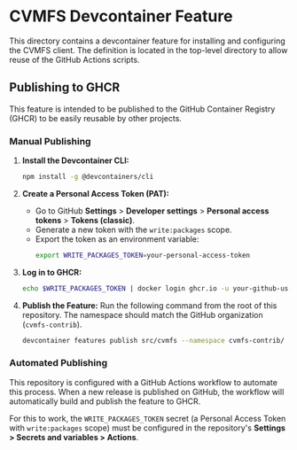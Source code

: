 # CVMFS Devcontainer Feature

This directory contains a devcontainer feature for installing and configuring the CVMFS client. The definition is located in the top-level directory to allow reuse of the GitHub Actions scripts.

## Publishing to GHCR

This feature is intended to be published to the GitHub Container Registry (GHCR) to be easily reusable by other projects.

### Manual Publishing

1.  **Install the Devcontainer CLI:**
    ```bash
    npm install -g @devcontainers/cli
    ```

2.  **Create a Personal Access Token (PAT):**
    *   Go to GitHub **Settings** > **Developer settings** > **Personal access tokens** > **Tokens (classic)**.
    *   Generate a new token with the `write:packages` scope.
    *   Export the token as an environment variable:
        ```bash
        export WRITE_PACKAGES_TOKEN=your-personal-access-token
        ```

3.  **Log in to GHCR:**
    ```bash
    echo $WRITE_PACKAGES_TOKEN | docker login ghcr.io -u your-github-username --password-stdin
    ```

4.  **Publish the Feature:**
    Run the following command from the root of this repository. The namespace should match the GitHub organization (`cvmfs-contrib`).
    ```bash
    devcontainer features publish src/cvmfs --namespace cvmfs-contrib/
    ```

### Automated Publishing

This repository is configured with a GitHub Actions workflow to automate this process. When a new release is published on GitHub, the workflow will automatically build and publish the feature to GHCR.

For this to work, the `WRITE_PACKAGES_TOKEN` secret (a Personal Access Token with `write:packages` scope) must be configured in the repository's **Settings > Secrets and variables > Actions**.
